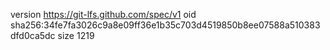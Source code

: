 version https://git-lfs.github.com/spec/v1
oid sha256:34fe7fa3026c9a8e09ff36e1b35c703d4519850b8ee07588a510383dfd0ca5dc
size 1219

